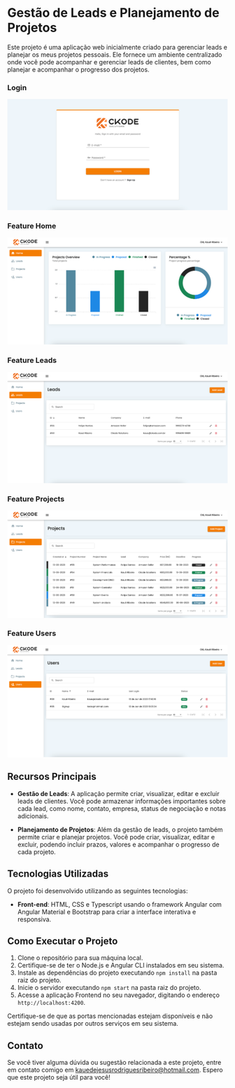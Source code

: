 # Gestão de Leads e Planejamento de Projetos

Este projeto é uma aplicação web inicialmente criado para gerenciar leads e planejar os meus projetos pessoais. Ele fornece um ambiente centralizado onde você pode acompanhar e gerenciar leads de clientes, bem como planejar e acompanhar o progresso dos projetos.

### Login 
![img_4.png](image-readme/img_4.png)

### Feature Home
![img.png](image-readme/img.png)

### Feature Leads
![img_2.png](image-readme/img_2.png)

### Feature Projects
![img_1.png](image-readme/img_1.png)

### Feature Users
![img_3.png](image-readme/img_3.png)

## Recursos Principais

- **Gestão de Leads**: A aplicação permite criar, visualizar, editar e excluir leads de clientes. Você pode armazenar informações importantes sobre cada lead, como nome, contato, empresa, status de negociação e notas adicionais.

- **Planejamento de Projetos**: Além da gestão de leads, o projeto também permite criar e planejar projetos. Você pode criar, visualizar, editar e excluir, podendo incluir prazos, valores e acompanhar o progresso de cada projeto.

## Tecnologias Utilizadas

O projeto foi desenvolvido utilizando as seguintes tecnologias:

- **Front-end**: HTML, CSS e Typescript usando o framework Angular com Angular Material e Bootstrap para criar a interface interativa e responsiva.

## Como Executar o Projeto

1. Clone o repositório para sua máquina local.
2. Certifique-se de ter o Node.js e Angular CLI instalados em seu sistema.
3. Instale as dependências do projeto executando `npm install` na pasta raiz do projeto.
4. Inicie o servidor executando `npm start` na pasta raiz do projeto.
5. Acesse a aplicação Frontend no seu navegador, digitando o endereço `http://localhost:4200`.

Certifique-se de que as portas mencionadas estejam disponíveis e não estejam sendo usadas por outros serviços em seu sistema.

## Contato

Se você tiver alguma dúvida ou sugestão relacionada a este projeto, entre em contato comigo em [kauedejesusrodriguesribeiro@hotmail.com](mailto:kauedejesusrodriguesribeiro@hotmail.com). Espero que este projeto seja útil para você!



